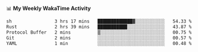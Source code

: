 <!--
**stamp711/stamp711** is a ✨ _special_ ✨ repository because its `README.md` (this file) appears on your GitHub profile.

Here are some ideas to get you started:

- 🔭 I’m currently working on ...
- 🌱 I’m currently learning ...
- 👯 I’m looking to collaborate on ...
- 🤔 I’m looking for help with ...
- 💬 Ask me about ...
- 📫 How to reach me: ...
- 😄 Pronouns: ...
- ⚡ Fun fact: ...
-->

📊 **My Weekly WakaTime Activity**

<!--START_SECTION:waka-->

```txt
sh                3 hrs 17 mins   █████████████▓░░░░░░░░░░░   54.33 %
Rust              2 hrs 39 mins   ███████████░░░░░░░░░░░░░░   43.87 %
Protocol Buffer   2 mins          ▒░░░░░░░░░░░░░░░░░░░░░░░░   00.75 %
Git               2 mins          ░░░░░░░░░░░░░░░░░░░░░░░░░   00.57 %
YAML              1 min           ░░░░░░░░░░░░░░░░░░░░░░░░░   00.48 %
```

<!--END_SECTION:waka-->
